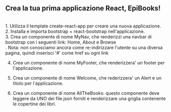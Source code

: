 ## Crea la tua prima applicazione React, EpiBooks!

<br>
1. Utilizza il template create-react-app per creare una nuova applicazione.<br>
2. Installa e importa bootstrap + react-bootstrap nell'applicazione.<br>
3. Crea un componente di nome MyNav, che renderizzi una navbar di bootstrap con i seguenti link: Home, About e Browse<br>.
Nota: non conosciamo ancora come re-indirizzare l'utente su una diversa pagina, quindi inserisci '#' come href su ogni link<br>

4. Crea un componente di nome MyFooter, che renderizzera' un footer per l'applicazione.<br>

5. Crea un componente di nome Welcome, che rederizzera' un Alert e un titolo per l'applicazione.<br>

6. Crea un componente di nome AllTheBooks: questo componente deve leggere da UNO dei file.json forniti e renderizzare una griglia contenente le copertine dei libri.<br>
